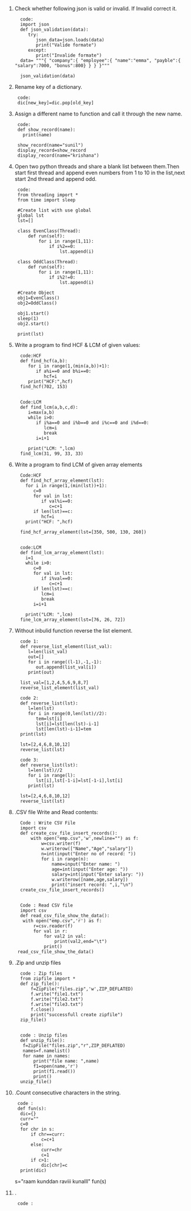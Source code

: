 1) Check whether following json is valid or invalid. If Invalid correct it.
   
         code:
         import json
         def json_validation(data):
            try:
               json_data=json.loads(data)
               print("Valide formate")
            except:
               print("Invalide formate")
         data= """{ "company":{ "employee":{ "name":"emma", "payble":{ "salary":7000, "bonus":800} } } }"""

         json_validation(data)
         
 2) Rename key of a dictionary.
 
         code:
         dic[new_key]=dic.pop[old_key]
         
 3) Assign a different name to function and call it through the new name.
 
         code:
         def show_record(name):
           print(name)

         show_record(name="sunil")
         display_record=show_record
         display_record(name="krishana")
      
 4) Open two python threads and share a blank list between them.Then start first thread and append even numbers from 1 to 10 in the list,next start 2nd           thread and append odd.
 
             
         code:
         from threading import *
         from time import sleep

         #Create list with use global
         global lst
         lst=[]

         class EvenClass(Thread):
             def run(self):
                 for i in range(1,11):
                     if i%2==0:
                         lst.append(i)

         class OddClass(Thread):
             def run(self):
                 for i in range(1,11):
                     if i%2!=0:
                         lst.append(i)

         #Create Object
         obj1=EvenClass()
         obj2=OddClass()

         obj1.start()
         sleep(1)
         obj2.start()

         print(lst)

 
 
 5) Write a program to find HCF & LCM of given values:
         
         
         
          code:HCF
          def find_hcf(a,b):
             for i in range(1,(min(a,b))+1):
                if a%i==0 and b%i==0:
                   hcf=i
             print("HCF:",hcf)
          find_hcf(702, 153)

         
          Code:LCM
          def find_lcm(a,b,c,d):
             i=max(a,b)
             while i>0:
                if i%a==0 and i%b==0 and i%c==0 and i%d==0:
                   lcm=i 
                   break
                i=i+1

             print("LCM: ",lcm)
          find_lcm(31, 99, 33, 33)
 
 
 
 6) Write a program to find LCM of given array elements

          
          Code:HCF
          def find_hcf_array_element(lst):
            for i in range(1,(min(lst))+1):
               c=0
               for val in lst:
                  if val%i==0:
                     c=c+1
               if len(lst)==c:
                  hcf=i
            print("HCF: ",hcf)

          find_hcf_array_element(lst=[350, 500, 130, 260])

          
          code:LCM
          def find_lcm_array_element(lst):
            i=1
            while i>0:
               c=0
               for val in lst:
                  if i%val==0:
                     c=c+1
               if len(lst)==c:
                  lcm=i
                  break
               i=i+1
    
            print("LCM: ",lcm)
          fine_lcm_array_element(lst=[76, 26, 72])
          
          
   
7) Without inbulid function reverse the list element.

         code 1:
         def reverse_list_element(list_val):
            l=len(list_val)
            out=[]
            for i in range((l-1),-1,-1):
               out.append(list_val[i])
            print(out)

         list_val=[1,2,4,5,6,9,8,7]
         reverse_list_element(list_val)
         
         code 2: 
         def reverse_list(lst):
            l=len(lst)
            for i in range(0,len(lst)//2):
               tem=lst[i]
               lst[i]=lst[len(lst)-i-1]
               lst[len(lst)-i-1]=tem
         print(lst)

         lst=[2,4,6,8,10,12]
         reverse_list(lst)
         
         code 3:
         def reverse_list(lst):
            l=len(lst)//2
            for i in range(l):
               lst[i],lst[-1-i]=lst[-1-i],lst[i]
            print(lst)

         lst=[2,4,6,8,10,12]
         reverse_list(lst)
         
         
8) .CSV file Write and Read contents:

         Code : Write CSV File
         import csv
         def create_csv_file_insert_records():
             with open("emp.csv",'w',newline="") as f:
                 w=csv.writer(f)
                 w.writerow(["Name","Age","salary"])
                 n=int(input("Enter no of record: "))
                 for i in range(n):
                     name=input("Enter name: ")
                     age=int(input("Enter age: "))
                     salary=int(input("Enter salary: "))
                     w.writerow([name,age,salary])
                     print("insert record: ",i,"\n")
         create_csv_file_insert_records()
         
         
         Code : Read CSV file
         import csv
         def read_csv_file_show_the_data():
          with open("emp.csv",'r') as f:
              r=csv.reader(f)
              for val in r:
                  for val2 in val:
                      print(val2,end="\t")
                  print()
        read_csv_file_show_the_data()
         
         
9) .Zip and unzip files

         code : Zip files
         from zipfile import *
         def zip_file():
             f=ZipFile("files.zip",'w',ZIP_DEFLATED)
             f.write("file1.txt")
             f.write("file2.txt")
             f.write("file3.txt")
             f.close()
             print("successfull create zipfile")
         zip_file()
         
         
         code : Unzip files
         def unzip_file():
          f=ZipFile("files.zip","r",ZIP_DEFLATED)
          names=f.namelist()
          for name in names:
              print("file name: ",name)
              f1=open(name,'r')
              print(f1.read())
              print()
         unzip_file()




10) .Count consecutive characters in the string.

         code :
         def fun(s):
          dic={}
          curr=""
          c=0
          for chr in s:
              if chr==curr:
                  c=c+1
              else:
                  curr=chr
                  c=1
              if c>1:
                  dic[chr]=c
          print(dic)
      s="raam kunddan raviii kunalll"
      fun(s)


11) .

         code :
         
         


    
